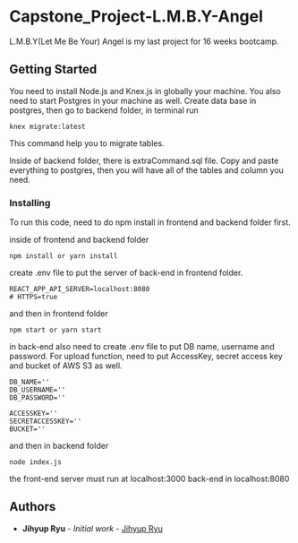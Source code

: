 # Capstone_Project-L.M.B.Y-Angel

L.M.B.Y(Let Me Be Your) Angel is my last project for 16 weeks bootcamp.

## Getting Started

You need to install Node.js and Knex.js in globally your machine. You also need to start Postgres in your machine as well.
Create data base in postgres, then go to backend folder, in terminal run
```
knex migrate:latest
```
This command help you to migrate tables.

Inside of backend folder, there is  extraCommand.sql file.
Copy and paste everything to postgres, then you will have all of the tables and column you need.

### Installing

To run this code, need to do npm install in frontend and backend folder first.

inside of frontend and backend folder
```
npm install or yarn install
```

create .env file to put the server of back-end in frontend folder.

```
REACT_APP_API_SERVER=localhost:8080
# HTTPS=true
```

and then in frontend folder

```
npm start or yarn start
```

in back-end also need to create .env file to put DB name, username and password. For upload function, need to put AccessKey, secret access key and bucket of AWS S3 as well.

```
DB_NAME=''
DB_USERNAME=''
DB_PASSWORD=''

ACCESSKEY=''
SECRETACCESSKEY=''
BUCKET=''
```

and then in backend folder

```
node index.js
```

the front-end server must run at localhost:3000 back-end in localhost:8080

## Authors

* **Jihyup Ryu** - *Initial work* - [Jihyup Ryu](https://github.com/JihyupRyu)
